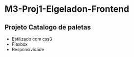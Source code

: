 # M3-Proj1-Elgeladon-Frontend
## Projeto Catalogo de paletas
- Estilizado com css3
- Flexbox
- Responsividade
